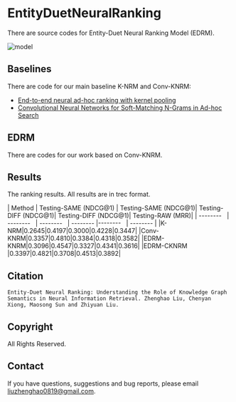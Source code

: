 # EntityDuetNeuralRanking
There are source codes for Entity-Duet Neural Ranking Model (EDRM).


![model](https://github.com/thunlp/EntityDuetNeuralRanking/blob/master/model.png)

## Baselines

There are code for our main baseline K-NRM and Conv-KNRM:

- [End-to-end neural ad-hoc ranking with kernel pooling](http://www.cs.cmu.edu/afs/cs/user/cx/www/papers/K-NRM.pdf)
- [Convolutional Neural Networks for Soft-Matching N-Grams in Ad-hoc Search](http://www.cs.cmu.edu/~zhuyund/papers/WSDM_2018_Dai.pdf)


## EDRM

There are codes for our work based on Conv-KNRM.


## Results

The ranking results. All results are in trec format.



| Method | Testing-SAME (NDCG\@1) | Testing-SAME (NDCG\@1)| Testing-DIFF (NDCG\@1)| Testing-DIFF (NDCG\@1)| Testing-RAW (MRR)|
| --------   | --------   | --------   | --------  |--------   | -------- |
|K-NRM|0.2645|0.4197|0.3000|0.4228|0.3447|
|Conv-KNRM|0.3357|0.4810|0.3384|0.4318|0.3582|
|EDRM-KNRM|0.3096|0.4547|0.3327|0.4341|0.3616|
|EDRM-CKNRM	|0.3397|0.4821|0.3708|0.4513|0.3892|


## Citation
```
Entity-Duet Neural Ranking: Understanding the Role of Knowledge Graph Semantics in Neural Information Retrieval. Zhenghao Liu, Chenyan Xiong, Maosong Sun and Zhiyuan Liu.
```

## Copyright

All Rights Reserved.


## Contact
If you have questions, suggestions and bug reports, please email liuzhenghao0819@gmail.com.
